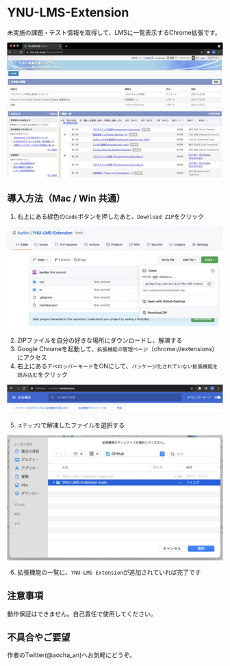 # YNU-LMS-Extension

未実施の課題・テスト情報を取得して、LMSに一覧表示するChrome拡張です。

![見本](imgs/home.png)

## 導入方法（Mac / Win 共通）
1. 右上にある緑色の`Code`ボタンを押したあと、`Download ZIP`をクリック

![Step-1](imgs/step-1.png)

2. ZIPファイルを自分の好きな場所にダウンロードし、解凍する
3. Google Chromeを起動して、`拡張機能の管理ページ`（chrome://extensions） にアクセス
4. 右上にある`デベロッパーモード`をONにして、`パッケージ化されていない拡張機能を読み込む`をクリック

![Step-2](imgs/step-2.png)

5. `ステップ2`で解凍したファイルを選択する

![Step-3](imgs/step-3.png)

6. 拡張機能の一覧に、`YNU-LMS Extension`が追加されていれば完了です

## 注意事項
動作保証はできません。自己責任で使用してください。

## 不具合やご要望
作者のTwitter(@aocha_an)へお気軽にどうぞ。
